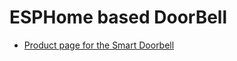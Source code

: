 # ESPHome based DoorBell

* [Product page for the Smart Doorbell](https://www.zuidwijk.com/product/smart-doorbell/)
